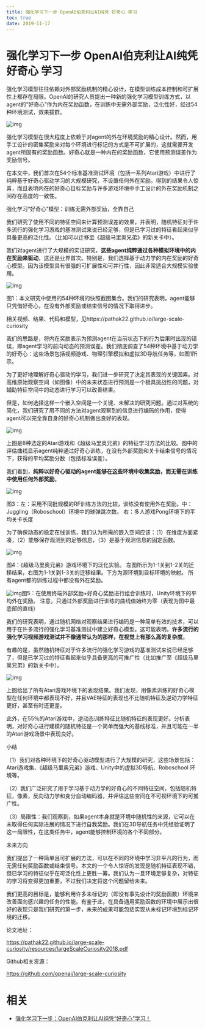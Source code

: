 ```yaml
---
title: 强化学习下一步 OpenAI伯克利让AI纯凭 好奇心 学习
toc: true
date: 2019-11-17
---
```

# 强化学习下一步 OpenAI伯克利让AI纯凭 好奇心 学习


强化学习模型往往依赖对外部奖励机制的精心设计，在模型训练成本控制和可扩展性上都存在局限。OpenAI的研究人员提出一种新的强化学习模型训练方式，以agent的“好奇心”作为内在奖励函数，在训练中无需外部奖励，泛化性好，经过54种环境测试，效果拔群。



![img](https://mmbiz.qpic.cn/mmbiz_png/UicQ7HgWiaUb0I5r6fZ9wtAyZicQyw4gO0gZ1BDeJcuqibJGUqkGFTMTV7icQ7HtQSo6vVBcdK6IuWYKZMMwR2KhcBQ/640?wx_fmt=png&tp=webp&wxfrom=5&wx_lazy=1&wx_co=1)



强化学习模型在很大程度上依赖于对agent的外在环境奖励的精心设计。然而，用手工设计的密集奖励来对每个环境进行标记的方式是不可扩展的，这就需要开发agent所固有的奖励函数。好奇心就是一种内在的奖励函数，它使用预测误差作为奖励信号。



在本文中，我们首次在54个标准基准测试环境（包括一系列Atari游戏）中进行了纯粹基于好奇心驱动学习的大规模研究，不设置任何外在奖励。得到的结果令人惊喜，而且表明内在的好奇心目标奖励与许多游戏环境中手工设计的外在奖励机制之间存在高度的一致性。



强化学习“好奇心”模型：训练无需外部奖励，全靠自己



我们研究了使用不同的特征空间来计算预测误差的效果，并表明，随机特征对于许多流行的强化学习游戏的基准测试来说已经足够，但是已学习过的特征看起来似乎具备更高的泛化性。（比如可以迁移至《超级马里奥兄弟》的新关卡中）。



我们对agent进行了大规模的实证研究，**这些agent纯粹通过各种模拟环境中的内在奖励来驱动**，这还是业界首次。特别是，我们选择基于动力学的内在奖励的好奇心模型。因为该模型具有很强的可扩展性和可并行性，因此非常适合大规模实验使用。



![img](https://mmbiz.qpic.cn/mmbiz_jpg/UicQ7HgWiaUb1LiatYc6o08Bc3JNK0O7vvRKicYcXazXSg2wjE2T2jRJSVJXyrrN8Ueq0Mt9rDLf7qMy4QDicT4TBkA/640?wx_fmt=jpeg&tp=webp&wxfrom=5&wx_lazy=1&wx_co=1)

图1：本文研究中使用的54种环境的快照截图集合。我们的研究表明，agent能够只凭借好奇心，在没有外部奖励或结束信号的情况下取得进步。

相关视频、结果、代码和模型，见https://pathak22.github.io/large-scale-curiosity



我们的思路是，将内在奖励表示为预测agent在当前状态下的行为后果时出现的错误，即agent学习的前向动态的预测误差。我们彻底调查了54种环境中基于动力学的好奇心：这些场景包括视频游戏、物理引擎模拟和虚拟3D导航任务等，如图1所示。



为了更好地理解好奇心驱动的学习，我们进一步研究了决定其表现的关键因素。对高维原始观察空间（如图像）中的未来状态进行预测是一个极具挑战性的问题，对辅助特征空间中的动态进行学习可以改善结果。



但是，如何选择这样一个嵌入空间是一个关键、未解决的研究问题。通过对系统的简化，我们研究了用不同的方法对agent观察到的信息进行编码的作用，使得agent可以完全靠自身的好奇心机制做出良好的表现。

![img](https://mmbiz.qpic.cn/mmbiz_jpg/UicQ7HgWiaUb1LiatYc6o08Bc3JNK0O7vvRLhicJVPammXmjZMhtlMB5e90HiaibbqakL8cjciayBBT0tFq1uO2fVLWgw/640?wx_fmt=jpeg&tp=webp&wxfrom=5&wx_lazy=1&wx_co=1)



上图是8种选定的Atari游戏和《超级马里奥兄弟》的特征学习方法的比较。图中的评估曲线显示agent纯粹通过好奇心训练，在没有外部奖励和关卡结束信号的情况下，获得的平均奖励分数（包括标准误差）。



我们看到，**纯粹以好奇心驱动的agent能够在这些环境中收集奖励，而无需在训练中使用任何外部奖励**。



![img](https://mmbiz.qpic.cn/mmbiz_jpg/UicQ7HgWiaUb1LiatYc6o08Bc3JNK0O7vvRzcL1Pkdl21tpxKBldzsw1KWpmA6sLwziajXeEYVX9kCEEotKd4jcx1Q/640?wx_fmt=jpeg&tp=webp&wxfrom=5&wx_lazy=1&wx_co=1)

图3：左：采用不同批规模的RF训练方法的比较，训练没有使用外在奖励。中：Juggling（Roboschool）环境中的球弹跳次数。 右：多人游戏Pong环境下的平均关卡长度



为了确保动态的稳定在线训练，我们认为所需的嵌入空间应该：（1）在维度方面紧凑，（2）能够保存观测到的足够信息，（3）是基于观测信息的固定函数。

![img](https://mmbiz.qpic.cn/mmbiz_jpg/UicQ7HgWiaUb1LiatYc6o08Bc3JNK0O7vvR08dBUmc7d7yMg1V64iade2C5KAq0te8yI6KRrkheiaXVt54LZTibWH78w/640?wx_fmt=jpeg&tp=webp&wxfrom=5&wx_lazy=1&wx_co=1)

图4：《超级马里奥兄弟》游戏环境下的泛化实验。 左图所示为1-1关到1-2关的迁移结果，右图为1-1关到1-3关的迁移结果。下方为源环境到目标环境的映射。 所有agent都的训练过程中都没有外在奖励。

![img](https://mmbiz.qpic.cn/mmbiz_jpg/UicQ7HgWiaUb1LiatYc6o08Bc3JNK0O7vvRrda47HKoVpsJIicofwkaKiaPc7g7ZX8nS7ic48g08fiamQ8Efkib8G59ljw/640?wx_fmt=jpeg&tp=webp&wxfrom=5&wx_lazy=1&wx_co=1)图5：在使用终端外部奖励+好奇心奖励进行组合训练时，Unity环境下的平均外在奖励。 注意，只通过外部奖励进行训练的曲线值始终为零（表现为图中最底部的直线）



我们的研究表明，通过随机网络对观察结果进行编码是一种简单有效的技术，可以用于在许多流行的强化学习基准测试中建立好奇心模型。这可能表明，**许多流行的强化学习视频游戏测试并不像通常认为的那样，在视觉上有那么高的复杂度**。



有趣的是，虽然随机特征对于许多流行的强化学习游戏的基准测试来说已经足够了，但是已学习过的特征看起来似乎具备更高的可推广性（比如推广至《超级马里奥兄弟》的新关卡中）。

![img](https://mmbiz.qpic.cn/mmbiz_jpg/UicQ7HgWiaUb1LiatYc6o08Bc3JNK0O7vvRZjfv3iaxrGg7zafic2mCglnSPyUajqK1cwDniaUq06FtTPe9X2WwFibhdg/640?wx_fmt=jpeg&tp=webp&wxfrom=5&wx_lazy=1&wx_co=1)



上图给出了所有Atari游戏环境下的表现结果。我们发现，用像素训练的好奇心模型在任何环境中都表现不好，并且VAE特征的表现也不比随机特征及逆动力学特征更好，甚至有时还更差。



此外，在55％的Atari游戏中，逆动态训练特征比随机特征的表现更好。分析表明，对好奇心进行建模的随机特征是一个简单而强大的基线标准，并且可能在一半的Atari游戏场景中表现良好。



小结



（1）我们对各种环境下的好奇心驱动模型进行了大规模的研究，这些场景包括：Atari游戏集、《超级马里奥兄弟》游戏、Unity中的虚拟3D导航、Roboschool 环境等。



（2）我们广泛研究了用于学习基于动力学的好奇心的不同特征空间，包括随机特征，像素，反向动力学和变分自动编码器，并评估这些空间在不可视环境下的可推广性。



（3）局限性：我们观察到，如果agent本身就是环境中随机性的来源，它可以在未取得任何实际进展的情况下进行自我奖励。我们在3D导航任务中凭经验证明了这一局限性，在这类任务中，agent能够控制环境的各个不同部分。



未来方向



我们提出了一种简单且可扩展的方法，可以在不同的环境中学习非平凡的行为，而无需任何奖励函数或结束信号。本文的一个令人惊讶的发现是随机特征表现不错，但已学习的特征似乎在可泛化性上更胜一筹。我们认为一旦环境足够复杂，对特征的学习将变得更加重要，不过我们决定将这个问题留给未来。



我们更高的目标是，能够利用许多未标记的（即没有事先设计的奖励函数）环境来改善面向感兴趣的任务的性能。有鉴于此，在具备通用奖励函数的环境中展示出很好的表现只是我们研究的第一步，未来的成果可能包括实现从未标记环境到标记环境的迁移。



论文地址：

https://pathak22.github.io/large-scale-curiosity/resources/largeScaleCuriosity2018.pdf



Github相关资源：

https://github.com/openai/large-scale-curiosity


# 相关

- [强化学习下一步：OpenAI伯克利让AI纯凭“好奇心”学习！](https://mp.weixin.qq.com/s?__biz=MzI3MTA0MTk1MA==&mid=2652024874&idx=4&sn=baf937a45a44617938182e6f7ef56e0a&chksm=f121c4dbc6564dcdb5487295c3465ac79321ee72061c84664fe2f83fd2264a2e21caa10f5eec&mpshare=1&scene=1&srcid=0819VXkzurO9VJIv5SGph5Ns#rd)
